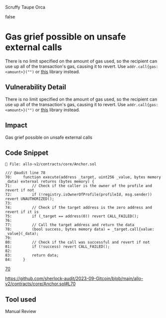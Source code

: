 Scruffy Taupe Orca

false

# Gas grief possible on unsafe external calls
There is no limit specified on the amount of gas used, so the recipient can use up all of the transaction's gas, causing it to revert. Use `addr.call{gas: <amount>}("")` or [this](https://github.com/nomad-xyz/ExcessivelySafeCall) library instead.

## Vulnerability Detail
There is no limit specified on the amount of gas used, so the recipient can use up all of the transaction's gas, causing it to revert. Use `addr.call{gas: <amount>}("")` or [this](https://github.com/nomad-xyz/ExcessivelySafeCall) library instead.

## Impact
Gas grief possible on unsafe external calls

## Code Snippet

```solidity
📁 File: allo-v2/contracts/core/Anchor.sol

/// @audit line 78
70:     function execute(address _target, uint256 _value, bytes memory _data) external returns (bytes memory) { 
71:         // Check if the caller is the owner of the profile and revert if not
72:         if (!registry.isOwnerOfProfile(profileId, msg.sender)) revert UNAUTHORIZED();
73: 
74:         // Check if the target address is the zero address and revert if it is
75:         if (_target == address(0)) revert CALL_FAILED();
76: 
77:         // Call the target address and return the data
78:         (bool success, bytes memory data) = _target.call{value: _value}(_data);
79: 
80:         // Check if the call was successful and revert if not
81:         if (!success) revert CALL_FAILED();
82: 
83:         return data;
84:     }
```
[70](allo-v2/contracts/core/Anchor.sol/#L70-L84)

https://github.com/sherlock-audit/2023-09-Gitcoin/blob/main/allo-v2/contracts/core/Anchor.sol#L70


## Tool used

Manual Review